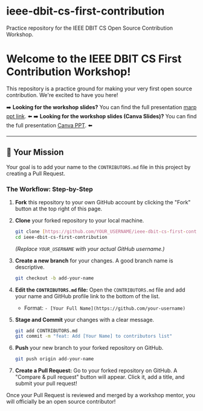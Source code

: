 # ieee-dbit-cs-first-contribution
Practice repository for the IEEE DBIT CS Open Source Contribution Workshop.

# Welcome to the IEEE DBIT CS First Contribution Workshop!

This repository is a practice ground for making your very first open source contribution. We're excited to have you here!

➡️ **Looking for the workshop slides?** You can find the full presentation [marp ppt link]((https://github.com/shariyaansari/Open-Source-Contribution)). ⬅️
➡️ **Looking for the workshop slides (Canva Slides)?** You can find the full presentation [Canva PPT]((https://www.canva.com/design/DAGtzlQwh8U/jEKPMvdQTj4J78gRRpBRXg/edit?utm_content=DAGtzlQwh8U&utm_campaign=designshare&utm_medium=link2&utm_source=sharebutton)). ⬅️

---

## 🎯 Your Mission

Your goal is to add your name to the `CONTRIBUTORS.md` file in this project by creating a Pull Request.

### The Workflow: Step-by-Step

1.  **Fork** this repository to your own GitHub account by clicking the "Fork" button at the top right of this page.

2.  **Clone** your forked repository to your local machine.
    ```bash
    git clone [https://github.com/YOUR_USERNAME/ieee-dbit-cs-first-contribution.git](https://github.com/YOUR_USERNAME/ieee-dbit-cs-first-contribution.git)
    cd ieee-dbit-cs-first-contribution
    ```
    *(Replace `YOUR_USERNAME` with your actual GitHub username.)*

3.  **Create a new branch** for your changes. A good branch name is descriptive.
    ```bash
    git checkout -b add-your-name
    ```

4.  **Edit the `CONTRIBUTORS.md` file:** Open the `CONTRIBUTORS.md` file and add your name and GitHub profile link to the bottom of the list.
    * Format: `- [Your Full Name](https://github.com/your-username)`

5.  **Stage and Commit** your changes with a clear message.
    ```bash
    git add CONTRIBUTORS.md
    git commit -m "feat: Add [Your Name] to contributors list"
    ```

6.  **Push** your new branch to your forked repository on GitHub.
    ```bash
    git push origin add-your-name
    ```

7.  **Create a Pull Request:** Go to your forked repository on GitHub. A "Compare & pull request" button will appear. Click it, add a title, and submit your pull request!

Once your Pull Request is reviewed and merged by a workshop mentor, you will officially be an open source contributor!
